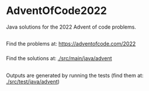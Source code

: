 # AdventOfCode2022
Java solutions for the 2022 Advent of code problems.
##
Find the problems at: https://adventofcode.com/2022
###
Find the solutions at: <a href="https://github.com/mihail-m/AdventOfCode2022/tree/main/src/main/java/advent">./src/main/java/advent</a>
##
Outputs are generated by running the tests (find them at: <a href="https://github.com/mihail-m/AdventOfCode2022/tree/main/src/test/java/advent">./src/test/java/advent</a>)
